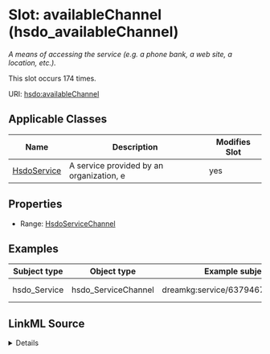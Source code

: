 

# Slot: availableChannel (hsdo_availableChannel)


_A means of accessing the service (e.g. a phone bank, a web site, a location, etc.)._






This slot occurs 174 times.


URI: [hsdo:availableChannel](http://schema.org/availableChannel)



<!-- no inheritance hierarchy -->





## Applicable Classes

| Name | Description | Modifies Slot |
| --- | --- | --- |
| [HsdoService](../classes/HsdoService.md) | A service provided by an organization, e |  yes  |







## Properties

* Range: [HsdoServiceChannel](../classes/HsdoServiceChannel.md)






## Examples

| Subject type | Object type | Example subject | Example object | Occurrences |
| --- | --- | --- | --- | --- |
| hsdo_Service | hsdo_ServiceChannel | dreamkg:service/6379467169595392 | dreamkg:service/channel/P-6379467169595392 | 174 |




## LinkML Source

<details>

```yaml
name: hsdo_availableChannel
annotations:
  count:
    tag: count
    value: 174
description: A means of accessing the service (e.g. a phone bank, a web site, a location,
  etc.).
title: availableChannel
examples:
- description: hsdo_Service→hsdo_ServiceChannel
  object:
    example_object: dreamkg:service/channel/P-6379467169595392
    example_object_type: hsdo_ServiceChannel
    example_predicate: hsdo:availableChannel
    example_subject: dreamkg:service/6379467169595392
    example_subject_type: hsdo_Service
from_schema: dream-kg
rank: 1000
slot_uri: hsdo:availableChannel
alias: hsdo_availableChannel
domain_of:
- hsdo_Service
range: hsdo_ServiceChannel

```
</details>